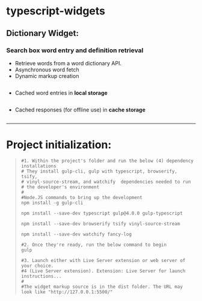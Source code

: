 # typescript-widgets

## Dictionary Widget:

### Search box word entry and definition retrieval

- Retrieve words from a word dictionary API.
- Asynchronous word fetch
- Dynamic markup creation

```TypeScript

```

- Cached word entries in **local storage**

  > ```TypeScript
  >
  > ```

- Cached responses (for offline use) in **cache storage**

  > ```TypeScript
  >
  > ```

---

# Project initialization:

> ```shell
> #1. Within the project's folder and run the below (4) dependency installations
> # They install gulp-cli, gulp with typescript, browserify, tsify,
> # vinyl-source-stream, and watchify  dependencies needed to run
> # the developer's environment
> #
> #Node.JS commands to bring up the development
> npm install -g gulp-cli
>
> npm install --save-dev typescript gulp@4.0.0 gulp-typescript
>
> npm install --save-dev browserify tsify vinyl-source-stream
>
> npm install --save-dev watchify fancy-log
>
> #2. Once they're ready, run the below command to begin
> gulp
>
> #3. Launch either with Live Server extension or web server of your choice.
> #4 (Live Server extension). Extension: Live Server for launch instructions...
> #
> #The widget markup source is in the dist folder. The URL may look like "http://127.0.0.1:5500/"
> ```

